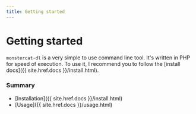 ```yaml
---
title: Getting started
---
```


# Getting started

`monstercat-dl` is a very simple to use command line tool. It's written in PHP for speed of execution.
To use it, I recommend you to follow the [install docs]({{ site.href.docs }}/install.html).

### Summary

- [Installation]({{ site.href.docs }}/install.html)
- [Usage]({{ site.href.docs }}/usage.html)
